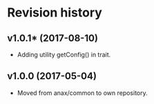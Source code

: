 Revision history
=================================

v1.0.1* (2017-08-10)
---------------------------------

* Adding utility getConfig() in trait.


v1.0.0 (2017-05-04)
---------------------------------

* Moved from anax/common to own repository.

